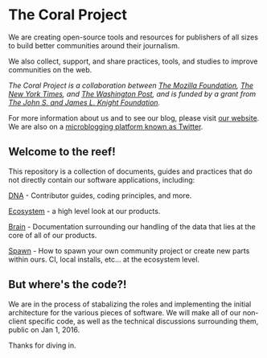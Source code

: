 # The Coral Project

We are creating open-source tools and resources for publishers of all sizes to build better communities around their journalism.

We also collect, support, and share practices, tools, and studies to improve communities on the web.

_The Coral Project is a collaboration between [The Mozilla Foundation](https://www.mozilla.org/en-US/foundation/), [The New York Times](http://nytimes.com), and [The Washington Post](http://washingtonpost.com), and is funded by a grant from [The John S. and James L. Knight Foundation](http://knightfoundation.org)._

For more information about us and to see our blog, please visit [our website](https://coralproject.net). We are also on a [microblogging platform known as Twitter](https://twitter.com/coralproject).

## Welcome to the reef!

This repository is a collection of documents, guides and practices that do not directly contain our software applications, including:

[DNA](dna) - Contributor guides, coding principles, and more.

[Ecosystem](ecosystem) - a high level look at our products.

[Brain](brain) - Documentation surrounding our handling of the data that lies at the core of all of our products.

[Spawn](spawn) - How to spawn your own community project or create new parts within ours.  CI, local installs, etc... at the ecosystem level.

## But where's the code?!

We are in the process of stabalizing the roles and implementing the initial architecture for the various pieces of software.  We will make all of our non-client specific code, as well as the technical discussions surrounding them, public on Jan 1, 2016.  

Thanks for diving in. 
